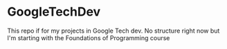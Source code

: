 # GoogleTechDev

This repo if for my projects in Google Tech dev. No structure right now but I'm starting with the Foundations of Programming course